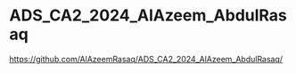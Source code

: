 # ADS_CA2_2024_AlAzeem_AbdulRasaq

https://github.com/AlAzeemRasaq/ADS_CA2_2024_AlAzeem_AbdulRasaq/
